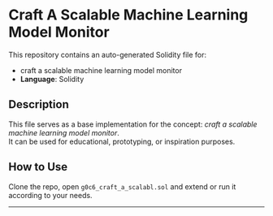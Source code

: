 # Craft A Scalable Machine Learning Model Monitor

This repository contains an auto-generated Solidity file for:

- craft a scalable machine learning model monitor
- **Language**: Solidity

## Description

This file serves as a base implementation for the concept: *craft a scalable machine learning model monitor*.  
It can be used for educational, prototyping, or inspiration purposes.

## How to Use

Clone the repo, open `g0c6_craft_a_scalabl.sol` and extend or run it according to your needs.

---


